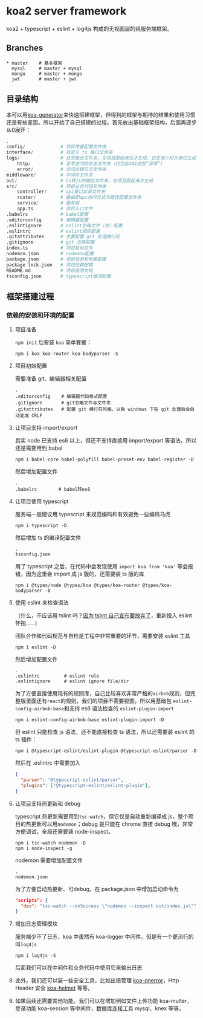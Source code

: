 # koa2 server framework

koa2 + typescript + eslint + log4js 构成的无视图层的纯服务端框架。

## Branches
```
* master    # 基本框架
  mysql     # master + mysql
  mongo     # master + mongo
  jwt       # master + jwt
```

## 目录结构

本可以用[koa-generator](https://www.npmjs.com/package/koa-generator)来快速搭建框架，但得到的框架与期待的结果和使用习惯还是有些差距。所以开始了自己搭建的过程。首先放出基础框架结构，后面再逐步从0展开：

```python
.
config/             # 项目常量配置文件夹
interface/          # 自定义 ts 接口文件夹
logs/               # 日志输出文件夹，在项目跑起来后才生成，日志按小时为单位生成
    http/           # 正常访问的日志文件夹（也包括404这些“异常”）
    error/          # 访问出错日志文件夹
middleware/         # 中间件文件夹
out/                # ts转js的输出文件夹，在项目跑起来才生成
src/                # 项目业务代码文件夹
    controller/     # api接口实现文件夹
    router/         # 路由即api访问方式与路径配置文件夹
    service/        # 服务层
    app.ts          # 项目入口文件
.babelrc            # babel配置
.editorconfig       # 编辑器配置
.eslintignore       # eslint忽略文件（夹）配置
.eslintrc           # eslint规则配置
.gitattributes      # 主要配置 git 处理换行符
.gitignore          # git 忽略配置
index.ts            # 项目启动文件
nodemon.json        # nodemon配置
package.json        # 项目信息和依赖配置
package-lock.json   # 项目依赖配置
README.md           # 项目说明文档
tsconfig.json       # typescript编译配置
```



## 框架搭建过程

### 依赖的安装和环境的配置

1. 项目准备

   `npm init` 后安装 `koa` 简单套餐：

   ```shell
   npm i koa koa-router koa-bodyparser -S
   ```

2. 项目初始配置

   需要准备 git、编辑器相关配置

   ```
   .
   .editorconfig    # 编辑器代码格式配置
   .gitignore       # git忽略文件与文件夹
   .gitattributes   # 配置 git 换行符风格，以免 windows 下在 git 处理后会自动变成 CRLF
   ```

3. 让项目支持 import/export 

   其实 node 已支持 es6 以上，但还不支持直接用 import/export 等语法，所以还是需要用到 babel

   ```shell
   npm i babel-core babel-polyfill babel-preset-env babel-register -D
   ```

   然后增加配置文件

   ```
   .
   .babelrc        # babel转es6
   ```

4. 让项目使用 typescript

   服务端一般建议用 typescript 来规范编码和有效避免一些编码马虎

   ```shell
   npm i typescript -D
   ```

   然后增加 ts 的编译配置文件

   ```
   .
   tsconfig.json
   ```

   用了 typescript 之后，在代码中会发现使用 `import koa from 'koa'` 等会报错，因为这里会 import 成 js 版的，还需要装 ts 版的库

   ```shell
   npm i @types/node @types/koa @types/koa-router @types/koa-bodyparser -D
   ```

5. 使用 eslint 来检查语法

   （什么，不应该用 tslint 吗？[因为 tslint 自己宣布要放弃了](https://www.npmjs.com/package/tslint)，重新投入 eslint 怀抱……)

   团队合作和代码规范与自检是工程中非常重要的环节，需要安装 eslint 工具

   ```shell
   npm i eslint -D
   ```

   然后增加配置文件

   ```
   .
   .eslintrc         # eslint rule
   .eslintignore     # eslint ignore file/dir
   ```

   为了方便直接使用现有的规则库，自己比较喜欢非常严格的`airbnb`规则，但完整版里面还有`react`的规则，我们的项目不需要视图，所以用基础包 `eslint-config-airbnb-base`和支持 es6 语法检查的 `eslint-plugin-import`

   ```shell
   npm i eslint-config-airbnb-base eslint-plugin-import -D
   ```

   但 eslint 只能检查 js 语法，还不能直接检查 ts 语法，所以还需要装 eslint 的 ts 插件：

   ```shell
   npm i @typescript-eslint/eslint-plugin @typescript-eslint/parser -D
   ```

   然后在 .eslintrc 中需要加入

   ```json
   {
     "parser": "@typescript-eslint/parser",
     "plugins": ["@typescript-eslint/eslint-plugin"],
   }
   ```

6. 让项目支持热更新和 debug

   typescript 热更新需要用到`tsc-watch`，但它仅是自动重新编译成 js，整个项目的热更新可以用`nodemon`；debug 是只能在 chrome 直接 debug 哦，非常方便调试，全局还需要装 node-inspect。

   ```shell
   npm i tsc-watch nodemon -D
   npm i node-inspect -g
   ```

   nodemon 需要增加配置文件

   ```
   .
   nodemon.json
   ```

   为了方便启动热更新、可debug，在 package.json 中增加启动命令为

   ```json
   "scripts": {
     "dev": "tsc-watch --onSuccess \"nodemon --inspect out/index.js\"",
   }
   ```

7. 增加日志管理模块

   服务端少不了日志，koa 中虽然有 koa-logger 中间件，但是有一个更流行的叫`log4js`

   ```shell
   npm i log4js -S
   ```

   后面我们可以在中间件和业务代码中使用它来输出日志

8. 此外，我们还可以装一些安全工具，比如出错管理 [koa-onerror](https://www.npmjs.com/package/koa-onerror)，Http Header 安全 [koa-helmet](https://www.npmjs.com/package/koa-helmet) 等等。

9. 如果后续还需要其他功能，我们可以在增加例如文件上传功能 koa-multer，登录功能 koa-session 等中间件，数据库连接工具 mysql、knex 等等。

